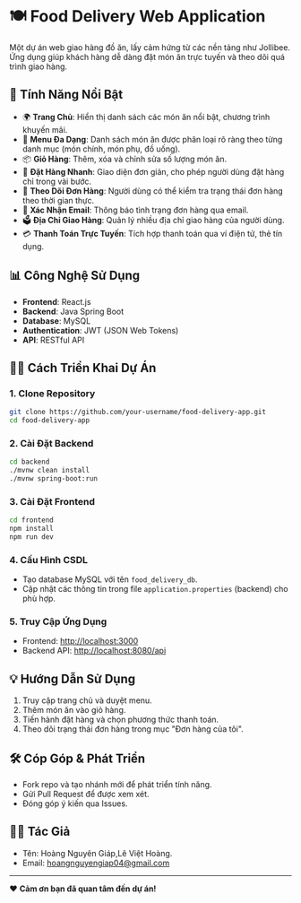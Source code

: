
# 🍽️ Food Delivery Web Application

Một dự án web giao hàng đồ ăn, lấy cảm hứng từ các nền tảng như Jollibee. Ứng dụng giúp khách hàng dễ dàng đặt món ăn trực tuyến và theo dõi quá trình giao hàng.

## 🔧 Tính Năng Nổi Bật

- 🌍 **Trang Chủ**: Hiển thị danh sách các món ăn nổi bật, chương trình khuyến mãi.
- 🍲 **Menu Đa Dạng**: Danh sách món ăn được phân loại rõ ràng theo từng danh mục (món chính, món phụ, đồ uống).
- 📦 **Giỏ Hàng**: Thêm, xóa và chỉnh sửa số lượng món ăn.
- 📢 **Đặt Hàng Nhanh**: Giao diện đơn giản, cho phép người dùng đặt hàng chỉ trong vài bước.
- 📑 **Theo Dõi Đơn Hàng**: Người dùng có thể kiểm tra trạng thái đơn hàng theo thời gian thực.
- 📧 **Xác Nhận Email**: Thông báo tình trạng đơn hàng qua email.
- 🗳️ **Địa Chỉ Giao Hàng**: Quản lý nhiều địa chỉ giao hàng của người dùng.
- 💳 **Thanh Toán Trực Tuyến**: Tích hợp thanh toán qua ví điện tử, thẻ tín dụng.

## 📊 Công Nghệ Sử Dụng

- **Frontend**: React.js
- **Backend**: Java Spring Boot
- **Database**: MySQL
- **Authentication**: JWT (JSON Web Tokens)
- **API**: RESTful API

## 👨‍💼 Cách Triển Khai Dự Án

### 1. Clone Repository

```bash
git clone https://github.com/your-username/food-delivery-app.git
cd food-delivery-app
```

### 2. Cài Đặt Backend

```bash
cd backend
./mvnw clean install
./mvnw spring-boot:run
```

### 3. Cài Đặt Frontend

```bash
cd frontend
npm install
npm run dev
```

### 4. Cấu Hình CSDL

- Tạo database MySQL với tên `food_delivery_db`.
- Cập nhật các thông tin trong file `application.properties` (backend) cho phù hợp.

### 5. Truy Cập Ứng Dụng

- Frontend: [http://localhost:3000](http://localhost:3000)
- Backend API: [http://localhost:8080/api](http://localhost:8080/api)

## 💡 Hướng Dẫn Sử Dụng

1. Truy cập trang chủ và duyệt menu.
2. Thêm món ăn vào giỏ hàng.
3. Tiến hành đặt hàng và chọn phương thức thanh toán.
4. Theo dõi trạng thái đơn hàng trong mục "Đơn hàng của tôi".

## 🛠️ Cóp Góp & Phát Triển

- Fork repo và tạo nhánh mới để phát triển tính năng.
- Gửi Pull Request để được xem xét.
- Đóng góp ý kiến qua Issues.

## 👨‍💻 Tác Giả

- Tên: Hoàng Nguyên Giáp,Lê Việt Hoàng.
- Email: hoangnguyengiap04@gmail.com

---

❤️ **Cảm ơn bạn đã quan tâm đến dự án!**

